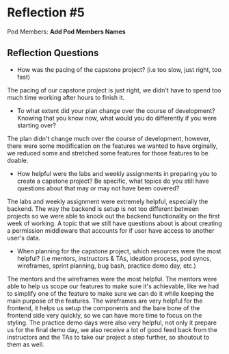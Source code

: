 # Reflection #5

Pod Members: **Add Pod Members Names**

## Reflection Questions

* How was the pacing of the capstone project? (i.e too slow, just right, too fast) 
 
The pacing of our capstone project is just right, we didn't have to spend too much time working after hours to finish it.

* To what extent did your plan change over the course of development? Knowing that you know now, what would you do differently if you were starting over?
    
The plan didn't change much over the course of development, however, there were some modification on the features we wanted to have orginally, we reduced some and stretched some features for those features to be doable.

* How helpful were the labs and weekly assignments in preparing you to create a capstone project? Be specific, what topics do you still have questions about that may or may not have been covered?
    
The labs and weekly assignment were extremely helpful, especially the backend. The way the backend is setup is not too different between projects so we were able to knock out the backend functionality on the first week of working. A topic that we still have questions about is about creating a permission middleware that accounts for if user have access to another user's data.

* When planning for the capstone project, which resources were the most helpful? (i.e mentors, instructors & TAs, ideation process, pod syncs, wireframes, sprint planning, bug bash, practice demo day, etc.)
    
The mentors and the wireframes were the most helpful. The mentors were able to help us scope our features to make sure it's achievable, like we had to simplify one of the feature to make sure we can do it while keeping the main purpose of the features. The wireframes are very helpful for the frontend, it helps us setup the components and the bare bone of the frontend side very quickly, so we can have more time to focus on the styling. The practice demo days were also very helpful, not only it prepare us for the final demo day, we also receive a lot of good feed back from the instructors and the TAs to take our project a step further, so shoutout to them as well.
